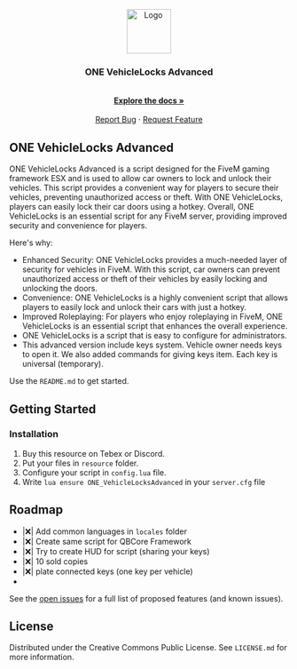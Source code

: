 <div align="center">
    <img src="https://cdn.discordapp.com/attachments/700042171943747684/1085316363322654801/OneByteProjects.png" alt="Logo" width="80" height="80">

  <h3 align="center">ONE VehicleLocks <strong>Advanced</strong></h3>

  <p align="center">
    <br />
    <a href="https://github.com/Axor58/ONE_VehicleLocksAdvanced/wiki"><strong>Explore the docs »</strong></a>
    <br />
    <br />
    <a href="https://github.com/Axor58/ONE_VehicleLocksAdvanced/issues">Report Bug</a>
    ·
    <a href="https://github.com/Axor58/ONE_VehicleLocksAdvanced/issues">Request Feature</a>
  </p>
</div>
</div>

<!-- ABOUT THE PROJECT -->
## ONE VehicleLocks Advanced

ONE VehicleLocks Advanced is a script designed for the FiveM gaming framework ESX and is used to allow car owners to lock and unlock their vehicles. This script provides a convenient way for players to secure their vehicles, preventing unauthorized access or theft. With ONE VehicleLocks, players can easily lock their car doors using a hotkey. Overall, ONE VehicleLocks is an essential script for any FiveM server, providing improved security and convenience for players.

Here's why:
* Enhanced Security: ONE VehicleLocks provides a much-needed layer of security for vehicles in FiveM. With this script, car owners can prevent unauthorized access or theft of their vehicles by easily locking and unlocking the doors. 
* Convenience: ONE VehicleLocks is a highly convenient script that allows players to easily lock and unlock their cars with just a hotkey. 
* Improved Roleplaying: For players who enjoy roleplaying in FiveM, ONE VehicleLocks is an essential script that enhances the overall experience. 
*  ONE VehicleLocks is a script that is easy to configure for administrators.
* This advanced version include keys system. Vehicle owner needs keys to open it. We also added commands for giving keys item. Each key is universal (temporary). 


Use the `README.md` to get started.


<!-- GETTING STARTED -->
## Getting Started


### Installation

1. Buy this resource on Tebex or Discord.
2. Put your files in ```resource``` folder.
3. Configure your script in ```config.lua``` file.
4. Write ```lua ensure ONE_VehicleLocksAdvanced``` in your ```server.cfg``` file


<!-- ROADMAP -->
## Roadmap

- |❌| Add common languages in ```locales``` folder
- |❌| Create same script for QBCore Framework
- |❌| Try to create HUD for script (sharing your keys)
- |❌| 10 sold copies
- |❌| plate connected keys (one key per vehicle)
- 
See the [open issues](https://github.com/Axor58/ONE_VehicleLocksAdvanced/issues) for a full list of proposed features (and known issues).

<!-- LICENSE -->
## License

Distributed under the Creative Commons Public License. See `LICENSE.md` for more information.
